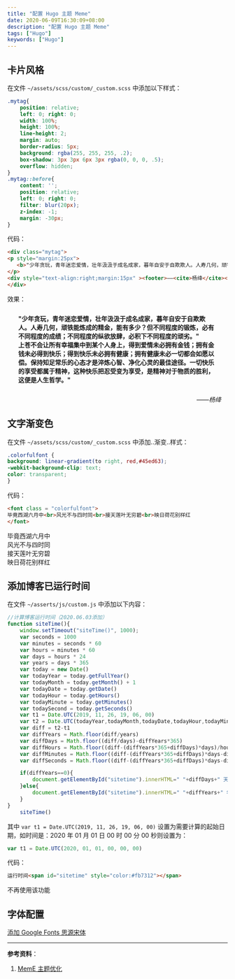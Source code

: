 ```yaml
---
title: "配置 Hugo 主题 Meme"
date: 2020-06-09T16:30:09+08:00
description: "配置 Hugo 主题 Meme"
tags: ["Hugo"]
keywords: ["Hugo"]
---
```


## 卡片风格

在文件 `~/assets/scss/custom/_custom.scss` 中添加以下样式：

```scss
.mytag{
    position: relative;
    left: 0; right: 0;
    width: 100%;
    height: 100%;
    line-height: 2;
    margin: auto;
    border-radius: 5px;
    background: rgba(255, 255, 255, .2);
    box-shadow: 3px 3px 6px 3px rgba(0, 0, 0, .5);
    overflow: hidden;
}
.mytag::before{
    content: '';
    position: relative;
    left: 0; right: 0;
    filter: blur(20px);
    z-index: -1;
    margin: -30px;
}
```

代码：

```html
<div class="mytag">
<p style="margin:25px">
   <b>"少年贪玩，青年迷恋爱情，壮年汲汲于成名成家，暮年自安于自欺欺人。人寿几何，顽铁能炼成的精金，能有多少？但不同程度的锻炼，必有不同程度的成绩；不同程度的纵欲放肆，必积下不同程度的顽劣。"<br />上苍不会让所有幸福集中到某个人身上，得到爱情未必拥有金钱；拥有金钱未必得到快乐；得到快乐未必拥有健康；拥有健康未必一切都会如愿以偿。保持知足常乐的心态才是淬炼心智、净化心灵的最佳途径。一切快乐的享受都属于精神，这种快乐把忍受变为享受，是精神对于物质的胜利，这便是人生哲学。"</b>
</p>
<div style="text-align:right;margin:15px" ><footer>——<cite>杨绛</cite></footer></div>
</div>
```

效果：

<div class="mytag">
<p style="margin:25px">
   <b>"少年贪玩，青年迷恋爱情，壮年汲汲于成名成家，暮年自安于自欺欺人。人寿几何，顽铁能炼成的精金，能有多少？但不同程度的锻炼，必有不同程度的成绩；不同程度的纵欲放肆，必积下不同程度的顽劣。"<br />上苍不会让所有幸福集中到某个人身上，得到爱情未必拥有金钱；拥有金钱未必得到快乐；得到快乐未必拥有健康；拥有健康未必一切都会如愿以偿。保持知足常乐的心态才是淬炼心智、净化心灵的最佳途径。一切快乐的享受都属于精神，这种快乐把忍受变为享受，是精神对于物质的胜利，这便是人生哲学。"</b>
</p>
<div style="text-align:right;margin:15px" ><footer>——<cite>杨绛</cite></footer></div>
</div>

## 文字渐变色

在文件 `~/assets/scss/custom/_custom.scss` 中添加..渐变..样式：

```scss
.colorfulfont {
background: linear-gradient(to right, red,#45ed63);
-webkit-background-clip: text;
color: transparent;
}
```

代码：

```html
<font class = "colorfulfont">
毕竟西湖六月中<br>风光不与四时同<br>接天莲叶无穷碧<br>映日荷花别样红
</font>
```

<font class = "colorfulfont">
毕竟西湖六月中<br>风光不与四时同<br>接天莲叶无穷碧<br>映日荷花别样红
</font>

## 添加博客已运行时间

在文件 `~/asserts/js/custom.js` 中添加以下内容：

```js
//计算博客运行时间（2020.06.03添加）
function siteTime(){
    window.setTimeout("siteTime()", 1000);
    var seconds = 1000
    var minutes = seconds * 60
    var hours = minutes * 60
    var days = hours * 24
    var years = days * 365
    var today = new Date()
    var todayYear = today.getFullYear()
    var todayMonth = today.getMonth() + 1
    var todayDate = today.getDate()
    var todayHour = today.getHours()
    var todayMinute = today.getMinutes()
    var todaySecond = today.getSeconds()
    var t1 = Date.UTC(2019, 11, 26, 19, 06, 00)
    var t2 = Date.UTC(todayYear,todayMonth,todayDate,todayHour,todayMinute,todaySecond)
    var diff = t2-t1
    var diffYears = Math.floor(diff/years)
    var diffDays = Math.floor((diff/days)-diffYears*365)
    var diffHours = Math.floor((diff-(diffYears*365+diffDays)*days)/hours)
    var diffMinutes = Math.floor((diff-(diffYears*365+diffDays)*days-diffHours*hours)/minutes)
    var diffSeconds = Math.floor((diff-(diffYears*365+diffDays)*days-diffHours*hours-diffMinutes*minutes)/seconds)

    if(diffYears==0){
        document.getElementById("sitetime").innerHTML=" "+diffDays+" 天 "+diffHours+" 小时 "+diffMinutes+" 分钟 "+diffSeconds+" 秒"
    }else{
        document.getElementById("sitetime").innerHTML=" "+diffYears+" 年 "+diffDays+" 天 "+diffHours+" 小时 "+diffMinutes+" 分钟 "+diffSeconds+" 秒"
    }
}
    siteTime()
```

其中 `var t1 = Date.UTC(2019, 11, 26, 19, 06, 00)` 设置为需要计算的起始日期，如时间是：2020 年 01 月 01 日 00 时 00 分 00 秒则设置为：

```js
var t1 = Date.UTC(2020, 01, 01, 00, 00, 00)
```

代码：

```html
运行时间<span id="sitetime" style="color:#fb7312"></span>
```

不再使用该功能

## 字体配置

[添加 Google Fonts 思源宋体](https://immmmm.com/noto-serif-sc-by-google-fonts/)

---

**参考资料**：

1. [MemE 主题优化](https://ztygcs.github.io/posts/meme%E4%B8%BB%E9%A2%98%E4%BC%98%E5%8C%96/)
